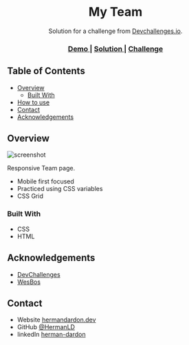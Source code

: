 <!-- Please update value in the {}  -->

<h1 align="center">My Team</h1>

<div align="center">
   Solution for a challenge from  <a href="http://devchallenges.io" target="_blank">Devchallenges.io</a>.
</div>

<div align="center">
  <h3>
    <a href="https://my-team-zeta.vercel.app/">
      Demo
    </a>
    <span> | </span>
    <a href="https://devchallenges.io/solutions/MlC2shGi2G8cQ4H7qrw8">
      Solution
    </a>
    <span> | </span>
    <a href="https://devchallenges.io/challenges/hhmesazsqgKXrTkYkt0U">
      Challenge
    </a>
  </h3>
</div>

<!-- TABLE OF CONTENTS -->

## Table of Contents

- [Overview](#overview)
  - [Built With](#built-with)
- [How to use](#how-to-use)
- [Contact](#contact)
- [Acknowledgements](#acknowledgements)

<!-- OVERVIEW -->

## Overview

![screenshot](https://res.cloudinary.com/nimbus8/image/upload/v1601592122/portfolio/my-team-zeta.vercel.app__iqinoi.png)

Responsive Team page.

- Mobile first focused
- Practiced using CSS variables
- CSS Grid

### Built With

<!-- This section should list any major frameworks that you built your project using. Here are a few examples.-->

- CSS
- HTML

## Acknowledgements

<!-- This section should list any articles or add-ons/plugins that helps you to complete the project. This is optional but it will help you in the future. For example -->

- [DevChallenges](https://devchallenges.io/)
- [WesBos](https://cssgrid.io/)

## Contact

- Website [hermandardon.dev](https://hermandardon.dev)
- GitHub [@HermanLD](https://github.com/HermanLD)
- linkedIn [herman-dardon](https://www.linkedin.com/in/herman-dardon/)
